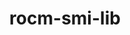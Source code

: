 ---
title: "rocm-smi-lib"
layout: cache
categories: [package, develop]
meta: {"compilers": ["gcc@=11.4.0", "gcc@=13.2.0"], "num_specs": 12, "num_specs_by_stack": {"e4s": 6, "ml-linux-x86_64-rocm": 6, "root": 12}, "oss": ["ubuntu22.04", "ubuntu24.04"], "platforms": ["linux"], "stacks": ["e4s", "ml-linux-x86_64-rocm", "root"], "targets": ["x86_64_v3"], "versions": ["6.1.2", "6.3.2"]}
spec_details: [{"compiler": "gcc@=13.2.0", "hash": "4dcnpea7adcj6azud42zg5u6xtsarrqb", "os": "ubuntu24.04", "platform": "linux", "size": "-", "stacks": ["ml-linux-x86_64-rocm", "root"], "target": "x86_64_v3", "variants": ["~asan", "build_system=cmake", "build_type=Release", "generator=make", "~ipo", "patches=62be726", "+shared"], "versions": ["6.1.2"]}, {"compiler": "gcc@=13.2.0", "hash": "7jwbfikrhybemh4nptt2k47ghdu2mow2", "os": "ubuntu24.04", "platform": "linux", "size": "-", "stacks": ["ml-linux-x86_64-rocm", "root"], "target": "x86_64_v3", "variants": ["~asan", "build_system=cmake", "build_type=Release", "generator=make", "~ipo", "patches=62be726", "+shared"], "versions": ["6.1.2"]}, {"compiler": "gcc@=13.2.0", "hash": "f4fp776xrnvakppop75cz23up4qjswvs", "os": "ubuntu24.04", "platform": "linux", "size": "-", "stacks": ["ml-linux-x86_64-rocm", "root"], "target": "x86_64_v3", "variants": ["~asan", "build_system=cmake", "build_type=Release", "generator=make", "~ipo", "patches=62be726", "+shared"], "versions": ["6.1.2"]}, {"compiler": "gcc@=11.4.0", "hash": "h365bi6io5ccupn26miua5ekhsa7nrnk", "os": "ubuntu22.04", "platform": "linux", "size": "-", "stacks": ["e4s", "root"], "target": "x86_64_v3", "variants": ["~asan", "build_system=cmake", "build_type=Release", "generator=make", "~ipo", "patches=62be726", "+shared"], "versions": ["6.3.2"]}, {"compiler": "gcc@=11.4.0", "hash": "jb3lju33pyrl66cvbfamdtgtq5blficl", "os": "ubuntu22.04", "platform": "linux", "size": "-", "stacks": ["e4s", "root"], "target": "x86_64_v3", "variants": ["~asan", "build_system=cmake", "build_type=Release", "generator=make", "~ipo", "patches=62be726", "+shared"], "versions": ["6.3.2"]}, {"compiler": "gcc@=11.4.0", "hash": "jmpl4hjuonwhii2scxpqbidvppauct6a", "os": "ubuntu22.04", "platform": "linux", "size": "-", "stacks": ["e4s", "root"], "target": "x86_64_v3", "variants": ["~asan", "build_system=cmake", "build_type=Release", "generator=make", "~ipo", "patches=62be726", "+shared"], "versions": ["6.3.2"]}, {"compiler": "gcc@=13.2.0", "hash": "n2k42klvkor5ybmz5qqcqcxewzejsga2", "os": "ubuntu24.04", "platform": "linux", "size": "-", "stacks": ["ml-linux-x86_64-rocm", "root"], "target": "x86_64_v3", "variants": ["~asan", "build_system=cmake", "build_type=Release", "generator=make", "~ipo", "patches=62be726", "+shared"], "versions": ["6.1.2"]}, {"compiler": "gcc@=11.4.0", "hash": "q6hlakifapl7wi2yrmj5z3oz3ixkfoa6", "os": "ubuntu22.04", "platform": "linux", "size": "-", "stacks": ["e4s", "root"], "target": "x86_64_v3", "variants": ["~asan", "build_system=cmake", "build_type=Release", "generator=make", "~ipo", "patches=62be726", "+shared"], "versions": ["6.3.2"]}, {"compiler": "gcc@=11.4.0", "hash": "w7q6czfvgclvsmyybpds65f6vjdo55if", "os": "ubuntu22.04", "platform": "linux", "size": "-", "stacks": ["e4s", "root"], "target": "x86_64_v3", "variants": ["~asan", "build_system=cmake", "build_type=Release", "generator=make", "~ipo", "patches=62be726", "+shared"], "versions": ["6.3.2"]}, {"compiler": "gcc@=13.2.0", "hash": "wi6bugp5vluqfhpa3f5ib66f3nxnhygi", "os": "ubuntu24.04", "platform": "linux", "size": "-", "stacks": ["ml-linux-x86_64-rocm", "root"], "target": "x86_64_v3", "variants": ["~asan", "build_system=cmake", "build_type=Release", "generator=make", "~ipo", "patches=62be726", "+shared"], "versions": ["6.1.2"]}, {"compiler": "gcc@=13.2.0", "hash": "yhyfmduzh7r322l54y6xg4i2s7vvwsiz", "os": "ubuntu24.04", "platform": "linux", "size": "-", "stacks": ["ml-linux-x86_64-rocm", "root"], "target": "x86_64_v3", "variants": ["~asan", "build_system=cmake", "build_type=Release", "generator=make", "~ipo", "patches=62be726", "+shared"], "versions": ["6.1.2"]}, {"compiler": "gcc@=11.4.0", "hash": "zelqq6p2xtk5r3nxbtyncf4qbbq2smgo", "os": "ubuntu22.04", "platform": "linux", "size": "-", "stacks": ["e4s", "root"], "target": "x86_64_v3", "variants": ["~asan", "build_system=cmake", "build_type=Release", "generator=make", "~ipo", "patches=62be726", "+shared"], "versions": ["6.3.2"]}]
---